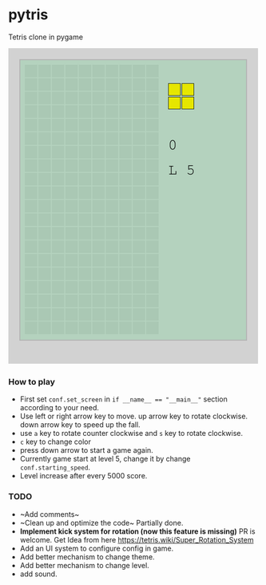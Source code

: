 # pytris
Tetris clone in pygame

![demo](demo.gif)

### How to play
- First set `conf.set_screen` in `if __name__ == "__main__"` section according to your need.
- Use left or right arrow key to move. up arrow key to rotate clockwise. down arrow key to speed up the fall.
- use `a` key to rotate counter clockwise and `s` key to rotate clockwise.
- `c` key to change color
- press down arrow to start a game again.
- Currently game start at level 5, change it by change `conf.starting_speed`.
- Level increase after every 5000 score.

### TODO
- ~Add comments~
- ~Clean up and optimize the code~ Partially done.
- **Implement kick system for rotation (now this feature is missing)** PR is welcome. Get Idea from here https://tetris.wiki/Super_Rotation_System
- Add an UI system to configure config in game.
- Add better mechanism to change theme.
- Add better mechanism to change level.
- add sound.
